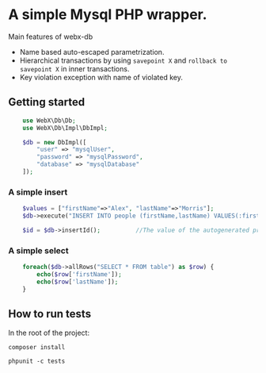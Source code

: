 # A simple Mysql PHP wrapper.
Main features of webx-db

* Name based auto-escaped parametrization.
* Hierarchical transactions by using `savepoint X` and `rollback to savepoint X` in inner transactions.
* Key violation exception with name of violated key.

## Getting started
```php
    use WebX\Db\Db;
    use WebX\Db\Impl\DbImpl;

    $db = new DbImpl([
        "user" => "mysqlUser",
        "password" => "mysqlPassword",
        "database" => "mysqlDatabase"
    ]);
```
### A simple insert
```php
    $values = ["firstName"=>"Alex", "lastName"=>"Morris"];
    $db->execute("INSERT INTO people (firstName,lastName) VALUES(:firstName,:lastName)", $values);

    $id = $db->insertId();          //The value of the autogenerated primary key.
```

### A simple select
```php
    foreach($db->allRows("SELECT * FROM table") as $row) {
        echo($row['firstName']);
        echo($row['lastName']);
    }
```

## How to run tests
In the root of the project:

  `composer install`

  `phpunit -c tests`

